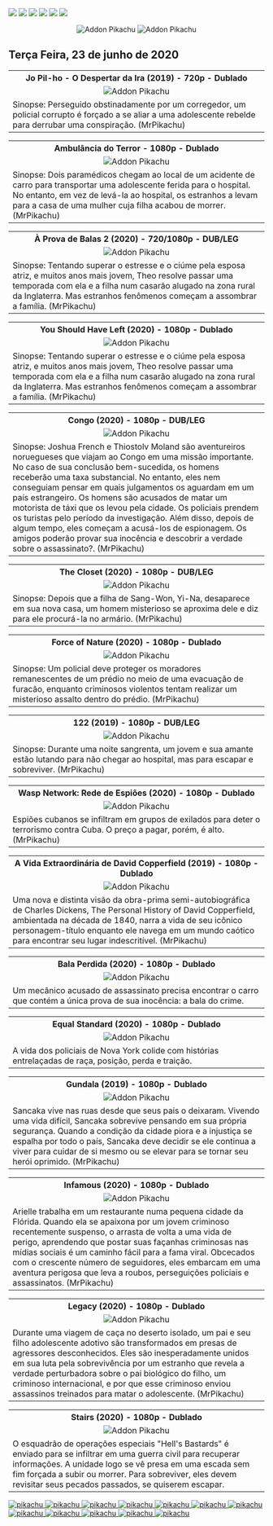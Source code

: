 <!--Copias não serão toleradas-->

 [![](https://tinyurl.com/ydcxhx7f)](http://bit.ly/repokachu) [![](https://tinyurl.com/ybaflaxt)](https://vkodi.net/repo/) [![](https://tinyurl.com/ybcutyjq)](http://bit.ly/zipikachu) [![](https://tinyurl.com/yckqgysp)](https://linktr.ee/addonpikachu) [![](https://tinyurl.com/ybja3588)](https://tinyurl.com/grupopikachu) [![](https://tinyurl.com/y83so6xr)](https://t.me/addonpikachu)  
 <div align="center"><img src="https://tinyurl.com/ydahh4kf" alt="Addon Pikachu"> <img src="https://tinyurl.com/y86yjky9" alt="Addon Pikachu"></div>
 
## Terça Feira, 23 de junho de 2020

<table style="width:100%"><tr><th><center><b> Jo Pil-ho - O Despertar da Ira (2019) - 720p - Dublado </b></center></th></tr>
<tr><td><div align="center"><img src="https://image.tmdb.org/t/p/w500_and_h282_face/wnG85IpQcWgBRR4Mqcnl0cB2Nvq.jpg" alt="Addon Pikachu"></div></td></tr>
<tr><td><justify>Sinopse:  Perseguido obstinadamente por um corregedor, um policial corrupto é forçado a se aliar a uma adolescente rebelde para derrubar uma conspiração. (MrPikachu)</justify></td></tr></table>

<table style="width:100%"><tr><th><center><b> Ambulância do Terror - 1080p - Dublado </b></center></th></tr>
<tr><td><div align="center"><img src="https://image.tmdb.org/t/p/w500_and_h282_face/YHwlfx0qwIE9nhKhr5Re3hAdD4.jpg" alt="Addon Pikachu"></div></td></tr>
<tr><td><justify>Sinopse:  Dois paramédicos chegam ao local de um acidente de carro para transportar uma adolescente ferida para o hospital. No entanto, em vez de levá-la ao hospital, os estranhos a levam para a casa de uma mulher cuja filha acabou de morrer. (MrPikachu)</justify></td></tr></table>

<table style="width:100%"><tr><th><center><b> À Prova de Balas 2 (2020) - 720/1080p - DUB/LEG </b></center></th></tr>
<tr><td><div align="center"><img src="https://image.tmdb.org/t/p/w500_and_h282_face/iOGxpQtUrjs9WBze13jzAq2ZLD.jpg" alt="Addon Pikachu"></div></td></tr>
<tr><td><justify>Sinopse:  Tentando superar o estresse e o ciúme pela esposa atriz, e muitos anos mais jovem, Theo resolve passar uma temporada com ela e a filha num casarão alugado na zona rural da Inglaterra. Mas estranhos fenômenos começam a assombrar a família. (MrPikachu)</justify></td></tr></table>

<table style="width:100%"><tr><th><center><b> You Should Have Left (2020) - 1080p - Dublado </b></center></th></tr>
<tr><td><div align="center"><img src="https://image.tmdb.org/t/p/w500_and_h282_face/chAGSv4DB9s3fsgULpSZQLN7LgN.jpg" alt="Addon Pikachu"></div></td></tr>
<tr><td><justify>Sinopse:  Tentando superar o estresse e o ciúme pela esposa atriz, e muitos anos mais jovem, Theo resolve passar uma temporada com ela e a filha num casarão alugado na zona rural da Inglaterra. Mas estranhos fenômenos começam a assombrar a família. (MrPikachu)</justify></td></tr></table>

<table style="width:100%"><tr><th><center><b> Congo (2020) - 1080p - DUB/LEG </b></center></th></tr>
<tr><td><div align="center"><img src="https://image.tmdb.org/t/p/w500_and_h282_face/9ecYUPsAVKg6Cki2JLDJJfbtri.jpg" alt="Addon Pikachu"></div></td></tr>
<tr><td><justify>Sinopse:  Joshua French e Thiostolv Moland são aventureiros noruegueses que viajam ao Congo em uma missão importante. No caso de sua conclusão bem-sucedida, os homens receberão uma taxa substancial. No entanto, eles nem conseguiam pensar em quais julgamentos os aguardam em um país estrangeiro. Os homens são acusados   de matar um motorista de táxi que os levou pela cidade. Os policiais prendem os turistas pelo período da investigação. Além disso, depois de algum tempo, eles começam a acusá-los de espionagem. Os amigos poderão provar sua inocência e descobrir a verdade sobre o assassinato?. (MrPikachu)</justify></td></tr></table>

<table style="width:100%"><tr><th><center><b> The Closet (2020) - 1080p - DUB/LEG </b></center></th></tr>
<tr><td><div align="center"><img src="https://i.ytimg.com/vi_webp/o_kFsiGnX1A/maxresdefault.webp" alt="Addon Pikachu"></div></td></tr>
<tr><td><justify>Sinopse:  Depois que a filha de Sang-Won, Yi-Na, desaparece em sua nova casa, um homem misterioso se aproxima dele e diz para ele procurá-la no armário. (MrPikachu)</justify></td></tr></table>

<table style="width:100%"><tr><th><center><b> Force of Nature (2020) - 1080p - Dublado </b></center></th></tr>
<tr><td><div align="center"><img src="https://image.tmdb.org/t/p/w500_and_h282_face/jAtO4ci8Tr5jDmg33XF3OZ8VPah.jpg" alt="Addon Pikachu"></div></td></tr>
<tr><td><justify>Sinopse:  Um policial deve proteger os moradores remanescentes de um prédio no meio de uma evacuação de furacão, enquanto criminosos violentos tentam realizar um misterioso assalto dentro do prédio. (MrPikachu)</justify></td></tr></table>

<table style="width:100%"><tr><th><center><b> 122 (2019) - 1080p - DUB/LEG </b></center></th></tr>
<tr><td><div align="center"><img src="https://image.tmdb.org/t/p/w500_and_h282_face/iRmND7pOOYFib83m6SkPFy6hTou.jpg" alt="Addon Pikachu"></div></td></tr>
<tr><td><justify>Sinopse:  Durante uma noite sangrenta, um jovem e sua amante estão lutando para não chegar ao hospital, mas para escapar e sobreviver. (MrPikachu)</justify></td></tr></table>

<table style="width:100%"><tr><th><center><b> Wasp Network: Rede de Espiões (2020) - 1080p - Dublado </b></center></th></tr>
<tr><td><div align="center"><img src="https://image.tmdb.org/t/p/original/72r4uAQGsa8KEv0DB2TpSu31lEB.jpg" alt="Addon Pikachu"></div></td></tr>
<tr><td><justify>Espiões cubanos se infiltram em grupos de exilados para deter o terrorismo contra Cuba. O preço a pagar, porém, é alto. (MrPikachu)</justify></td></tr></table>


<table style="width:100%"><tr><th><center><b> A Vida Extraordinária de David Copperfield (2019) - 1080p - Dublado </b></center></th></tr>
<tr><td><div align="center"><img src="https://image.tmdb.org/t/p/w500_and_h282_face/b8Pl9bvqJZgcZBIxxbAcaTCFba.jpg" alt="Addon Pikachu"></div></td></tr>
<tr><td><justify> Uma nova e distinta visão da obra-prima semi-autobiográfica de Charles Dickens, The Personal History of David Copperfield, ambientada na década de 1840, narra a vida de seu icônico personagem-título enquanto ele navega em um mundo caótico para encontrar seu lugar indescritível. (MrPikachu)</justify></td></tr></table>


<table style="width:100%"><tr><th><center><b> Bala Perdida (2020) - 1080p - Dublado </b></center></th></tr>
<tr><td><div align="center"><img src="https://image.tmdb.org/t/p/w500_and_h282_face/t4mzypFVjY6toyBXAmfrIaWcUXa.jpg" alt="Addon Pikachu"></div></td></tr>
<tr><td><justify>Um mecânico acusado de assassinato precisa encontrar o carro que contém a única prova de sua inocência: a bala do crime.</justify></td></tr></table>

<table style="width:100%"><tr><th><center><b> Equal Standard (2020) - 1080p - Dublado </b></center></th></tr>
<tr><td><div align="center"><img src="https://image.tmdb.org/t/p/w500_and_h282_face/p5Gy0pcWSywKyPFtGLMh5paGTIj.jpg" alt="Addon Pikachu"></div></td></tr>
<tr><td><justify>A vida dos policiais de Nova York colide com histórias entrelaçadas de raça, posição, perda e traição.</justify></td></tr></table>


<table style="width:100%"><tr><th><center><b> Gundala (2019) - 1080p - Dublado </b></center></th></tr>
<tr><td><div align="center"><img src="https://image.tmdb.org/t/p/w500_and_h282_face/nmHCKQ1GtlPLZVAtBfsYDqVPhPW.jpg" alt="Addon Pikachu"></div></td></tr>
<tr><td><justify>Sancaka vive nas ruas desde que seus pais o deixaram. Vivendo uma vida difícil, Sancaka sobrevive pensando em sua própria segurança. Quando a condição da cidade piora e a injustiça se espalha por todo o país, Sancaka deve decidir se ele continua a viver para cuidar de si mesmo ou se elevar para se tornar seu herói oprimido. (MrPikachu)</justify></td></tr></table>


<table style="width:100%"><tr><th><center><b> Infamous (2020) - 1080p - Dublado </b></center></th></tr>
<tr><td><div align="center"><img src="https://image.tmdb.org/t/p/w500_and_h282_face/j57oUw8LIYvjOl0zs3A1A1UqwKH.jpg" alt="Addon Pikachu"></div></td></tr>
<tr><td><justify>Arielle trabalha em um restaurante numa pequena cidade da Flórida. Quando ela se apaixona por um jovem criminoso recentemente suspenso, o arrasta de volta a uma vida de perigo, aprendendo que postar suas façanhas criminosas nas mídias sociais é um caminho fácil para a fama viral. Obcecados com o crescente número de seguidores, eles embarcam em uma aventura perigosa que leva a roubos, perseguições policiais e assassinatos. (MrPikachu)</justify></td></tr></table>


<table style="width:100%"><tr><th><center><b> Legacy (2020) - 1080p - Dublado </b></center></th></tr>
<tr><td><div align="center"><img src="https://image.tmdb.org/t/p/w220_and_h330_face/mMV1s4zuJSHCrkuhZQJLaHbOwEy.jpg" alt="Addon Pikachu"></div></td></tr>
<tr><td><justify>Durante uma viagem de caça no deserto isolado, um pai e seu filho adolescente adotivo são transformados em presas de agressores desconhecidos. Eles são inesperadamente unidos em sua luta pela sobrevivência por um estranho que revela a verdade perturbadora sobre o pai biológico do filho, um criminoso internacional, e por que esse criminoso enviou assassinos treinados para matar o adolescente. (MrPikachu)</justify></td></tr></table>


<table style="width:100%"><tr><th><center><b> Stairs (2020) - 1080p - Dublado </b></center></th></tr>
<tr><td><div align="center"><img src="https://image.tmdb.org/t/p/w500_and_h282_face/s4nGmEeYpy0zM0UC3QfgOBJJyGa.jpg" alt="Addon Pikachu"></div></td></tr>
<tr><td><justify>O esquadrão de operações especiais "Hell's Bastards" é enviado para se infiltrar em uma guerra civil para recuperar informações. A unidade logo se vê presa em uma escada sem fim forçada a subir ou morrer. Para sobreviver, eles devem revisitar seus pecados passados, se quiserem escapar.</justify></td></tr></table>

<a href="https://bit.ly/pikachufull">
<img src="https://tinyurl.com/y9zk36eq" alt="pikachu">
</a>
<a href="https://bit.ly/novidadedocs">
<img src="https://tinyurl.com/y9xs5l4t" alt="pikachu">
</a>
<a href="https://bit.ly/novidaDesenhos">
<img src="https://tinyurl.com/y73n4mmf" alt="pikachu">
</a>
<a href="https://bit.ly/novidadenovelas">
<img src="https://tinyurl.com/ybrg85o5" alt="pikachu">
</a>
<a href="https://bit.ly/novidadeinfantil">
<img src="https://tinyurl.com/y9pkjsed" alt="pikachu">
<a href="https://bit.ly/novidadesforno">
<img src="https://tinyurl.com/y8r3h7x2" alt="pikachu">
</a>
</a>
<a href="https://bit.ly/novidadeanimes">
<img src="https://tinyurl.com/y8tc5v56" alt="pikachu">
</a>
<a href="https://bit.ly/novidadeshows">
<img src="https://tinyurl.com/ybdjml82" alt="pikachu">
</a>
<a href="https://bit.ly/novidadeseries">
<img src="https://tinyurl.com/y8pbauft" alt="pikachu">
</a>
<a href="https://bit.ly/novidadelives">
<img src="https://tinyurl.com/y8ehpr7u" alt="pikachu">
</a>
<a href="https://bit.ly/novidadeTV">
<img src="https://tinyurl.com/ydbcnj3f" alt="pikachu">
</a>
<a href="https://bit.ly/pikachufull">
<img src="https://tinyurl.com/y72vpx8n" alt="pikachu">
</a>


<!--Copias não serão toleradas-->
